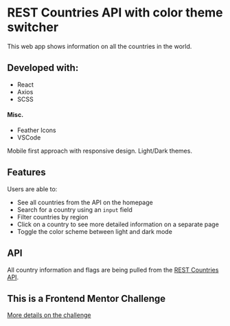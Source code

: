 # REST Countries API with color theme switcher

This web app shows information on all the countries in the world.

## Developed with:

- React
- Axios
- SCSS

#### Misc.

- Feather Icons
- VSCode

Mobile first approach with responsive design. Light/Dark themes.

## Features

Users are able to:

- See all countries from the API on the homepage
- Search for a country using an `input` field
- Filter countries by region
- Click on a country to see more detailed information on a separate page
- Toggle the color scheme between light and dark mode

## API

All country information and flags are being pulled from the [REST Countries API](https://restcountries.eu).

## This is a Frontend Mentor Challenge

[More details on the challenge](https://www.frontendmentor.io/challenges/rest-countries-api-with-color-theme-switcher-5cacc469fec04111f7b848ca)

